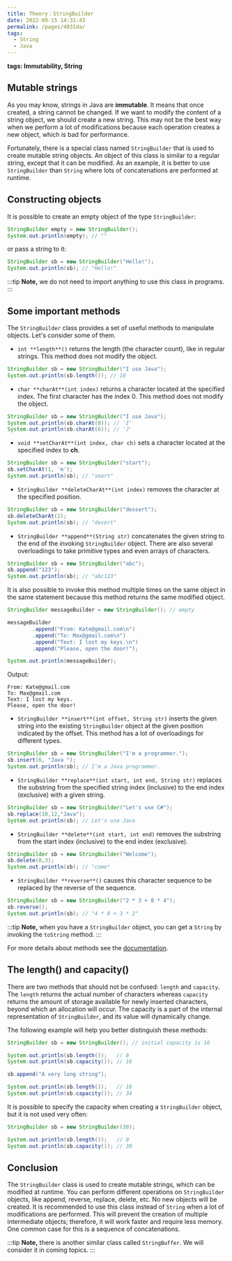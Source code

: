```yaml
---
title: Theory：StringBuilder
date: 2022-09-15 14:31:43
permalink: /pages/4931da/
tags:
  - String
  - Java
---
```

**tags: Immutability, String**

## Mutable strings

As you may know, strings in Java are **immutable**. It means that once created, a string cannot be changed. If we want to modify the content of a string object, we should create a new string. This may not be the best way when we perform a lot of modifications because each operation creates a new object, which is bad for performance.

Fortunately, there is a special class named `StringBuilder` that is used to create mutable string objects. An object of this class is similar to a regular string, except that it can be modified. As an example, it is better to use `StringBuilder` than `String` where lots of concatenations are performed at runtime.

## Constructing objects

It is possible to create an empty object of the type `StringBuilder`:

```java
StringBuilder empty = new StringBuilder();
System.out.println(empty); // ""
```

or pass a string to it:

```java
StringBuilder sb = new StringBuilder("Hello!");
System.out.println(sb); // "Hello!"
```


:::tip
**Note,** we do not need to import anything to use this class in programs.
:::


## Some important methods

The `StringBuilder` class provides a set of useful methods to manipulate objects. Let's consider some of them.

- `int **length**()` returns the length (the character count), like in regular strings. This method does not modify the object.

```java
StringBuilder sb = new StringBuilder("I use Java");
System.out.println(sb.length()); // 10
```

- `char **charAt**(int index)` returns a character located at the specified index. The first character has the index 0. This method does not modify the object.

```java
StringBuilder sb = new StringBuilder("I use Java");
System.out.println(sb.charAt(0)); // 'I'
System.out.println(sb.charAt(6)); // 'J'
```

- `void **setCharAt**(int index, char ch)` sets a character located at the specified index to **ch**.

```java
StringBuilder sb = new StringBuilder("start");
sb.setCharAt(1, 'm');
System.out.println(sb); // "smart"
```

- `StringBuilder **deleteCharAt**(int index)` removes the character at the specified position.

```java
StringBuilder sb = new StringBuilder("dessert");
sb.deleteCharAt(2);
System.out.println(sb); // "desert"
```

- `StringBuilder **append**(String str)` concatenates the given string to the end of the invoking `StringBuilder` object. There are also several overloadings to take primitive types and even arrays of characters.

```java
StringBuilder sb = new StringBuilder("abc");
sb.append("123");
System.out.println(sb); // "abc123"
```

It is also possible to invoke this method multiple times on the same object in the same statement because this method returns the same modified object.

```java
StringBuilder messageBuilder = new StringBuilder(); // empty

messageBuilder
        .append("From: Kate@gmail.com\n")
        .append("To: Max@gmail.com\n")
        .append("Text: I lost my keys.\n")
        .append("Please, open the door!");

System.out.println(messageBuilder);
```

Output:

```no-highlight
From: Kate@gmail.com
To: Max@gmail.com
Text: I lost my keys.
Please, open the door!
```

- `StringBuilder **insert**(int offset, String str)` inserts the given string into the existing `StringBuilder` object at the given position indicated by the offset. This method has a lot of overloadings for different types.

```java
StringBuilder sb = new StringBuilder("I'm a programmer.");
sb.insert(6, "Java ");
System.out.println(sb); // I'm a Java programmer.
```

- `StringBuilder **replace**(int start, int end, String str)` replaces the substring from the specified string index (inclusive) to the end index (exclusive) with a given string.

```java
StringBuilder sb = new StringBuilder("Let's use C#");
sb.replace(10,12,"Java");
System.out.println(sb); // Let's use Java
```

- `StringBuilder **delete**(int start, int end)` removes the substring from the start index (inclusive) to the end index (exclusive).

```java
StringBuilder sb = new StringBuilder("Welcome");
sb.delete(0,3);
System.out.println(sb); // "come"
```

- `StringBuilder **reverse**()` causes this character sequence to be replaced by the reverse of the sequence.

```java
StringBuilder sb = new StringBuilder("2 * 3 + 8 * 4");
sb.reverse();
System.out.println(sb); // "4 * 8 + 3 * 2"
```


:::tip
**Note,** when you have a `StringBuilder` object, you can get a `String` by invoking the `toString` method.
:::


For more details about methods see the [documentation](https://docs.oracle.com/javase/10/docs/api/java/lang/StringBuilder.html).

## The length() and capacity()

There are two methods that should not be confused: `length` and `capacity`. The `length` returns the actual number of characters whereas `capacity` returns the amount of storage available for newly inserted characters, beyond which an allocation will occur. The capacity is a part of the internal representation of `StringBuilder`, and its value will dynamically change.

The following example will help you better distinguish these methods:

```java
StringBuilder sb = new StringBuilder(); // initial capacity is 16

System.out.println(sb.length());   // 0
System.out.println(sb.capacity()); // 16

sb.append("A very long string");

System.out.println(sb.length());   // 18
System.out.println(sb.capacity()); // 34
```

It is possible to specify the capacity when creating a `StringBuilder` object, but it is not used very often:

```java
StringBuilder sb = new StringBuilder(30);

System.out.println(sb.length());   // 0
System.out.println(sb.capacity()); // 30
```

## Conclusion

The `StringBuilder` class is used to create mutable strings, which can be modified at runtime. You can perform different operations on `StringBuilder` objects, like append, reverse, replace, delete, etc. No new objects will be created. It is recommended to use this class instead of `String` when a lot of modifications are performed. This will prevent the creation of multiple intermediate objects; therefore, it will work faster and require less memory. One common case for this is a sequence of concatenations.

:::tip
**Note,** there is another similar class called `StringBuffer`. We will consider it in coming topics.
:::